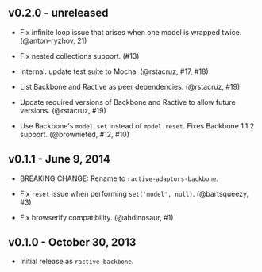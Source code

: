 ## v0.2.0 - unreleased

* Fix infinite loop issue that arises when one model is wrapped twice.
  (@anton-ryzhov, 21)

* Fix nested collections support. (#13)

* Internal: update test suite to Mocha. (@rstacruz, #17, #18)

* List Backbone and Ractive as peer dependencies. (@rstacruz, #19)

* Update required versions of Backbone and Ractive to allow future versions.
  (@rstacruz, #19)

* Use Backbone's `model.set` instead of `model.reset`. Fixes Backbone 1.1.2
  support. (@browniefed, #12, #10)

## v0.1.1 - June 9, 2014

* BREAKING CHANGE: Rename to `ractive-adaptors-backbone`.

* Fix `reset` issue when performing `set('model', null)`. (@bartsqueezy, #3)

* Fix browserify compatibility. (@ahdinosaur, #1)

## v0.1.0 - October 30, 2013

* Initial release as `ractive-backbone`.

